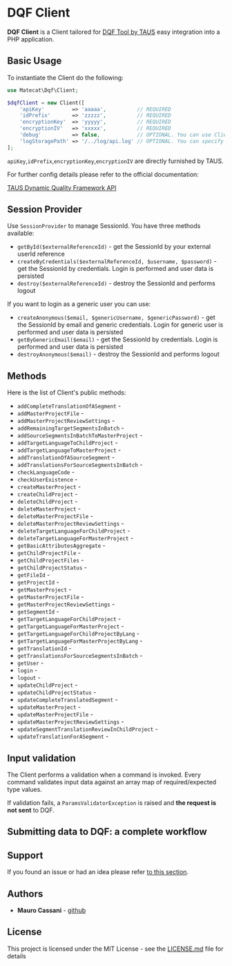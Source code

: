 # DQF Client

**DQF Client** is a Client tailored for [DQF Tool by TAUS](https://www.taus.net/) easy integration into a PHP application.

## Basic Usage

To instantiate the Client do the following:

```php
use Matecat\Dqf\Client;

$dqfClient = new Client([
    'apiKey'         => 'aaaaa',          // REQUIRED 
    'idPrefix'       => 'zzzzz',          // REQUIRED
    'encryptionKey'  => 'yyyyy',          // REQUIRED
    'encryptionIV'   => 'xxxxx',          // REQUIRED
    'debug'          => false,            // OPTIONAL. You can use Client in debug mode 
    'logStoragePath' => '/../log/api.log' // OPTIONAL. You can specify the path of client logs
];
```

`apiKey`,`idPrefix`,`encryptionKey`,`encryptionIV` are directly furnished by TAUS.

For further config details please refer to the official documentation:

[TAUS Dynamic Quality Framework API](https://dqf-api.stag.taus.net/#/)

## Session Provider

Use `SessionProvider` to manage SessionId. You have three methods available:

*   `getById($externalReferenceId)` - get the SessionId by your external userId reference
*   `createByCredentials($externalReferenceId, $username, $password)` -  get the SessionId by credentials. Login is performed and user data is persisted 
*   `destroy($externalReferenceId)` - destroy the SessionId and performs logout

If you want to login as a generic user you can use:

*   `createAnonymous($email, $genericUsername, $genericPassword)` - get the SessionId by email and generic credentials. Login for generic user is performed and user data is persisted 
*   `getByGenericEmail($email)` -  get the SessionId by credentials. Login is performed and user data is persisted 
*   `destroyAnonymous($email)` - destroy the SessionId and performs logout

## Methods

Here is the list of Client's public methods:

* `addCompleteTranslationOfASegment` -  
* `addMasterProjectFile` -  
* `addMasterProjectReviewSettings` -  
* `addRemainingTargetSegmentsInBatch` -  
* `addSourceSegmentsInBatchToMasterProject` -  
* `addTargetLanguageToChildProject` -  
* `addTargetLanguageToMasterProject` -  
* `addTranslationOfASourceSegment` -  
* `addTranslationsForSourceSegmentsInBatch` -  
* `checkLanguageCode` -  
* `checkUserExistence` -  
* `createMasterProject` -  
* `createChildProject` -  
* `deleteChildProject` -  
* `deleteMasterProject` -  
* `deleteMasterProjectFile` -  
* `deleteMasterProjectReviewSettings` -  
* `deleteTargetLanguageForChildProject` -  
* `deleteTargetLanguageForMasterProject` -  
* `getBasicAttributesAggregate` -  
* `getChildProjectFile` -  
* `getChildProjectFiles` -  
* `getChildProjectStatus` -  
* `getFileId` -  
* `getProjectId` -  
* `getMasterProject` -  
* `getMasterProjectFile` -  
* `getMasterProjectReviewSettings` -  
* `getSegmentId` -  
* `getTargetLanguageForChildProject` -  
* `getTargetLanguageForMasterProject` -  
* `getTargetLanguageForChildProjectByLang` -  
* `getTargetLanguageForMasterProjectByLang` -  
* `getTranslationId` -  
* `getTranslationsForSourceSegmentsInBatch` -  
* `getUser` -  
* `login` -  
* `logout` -  
* `updateChildProject` -  
* `updateChildProjectStatus` -  
* `updateCompleteTranslatedSegment` - 
* `updateMasterProject` -  
* `updateMasterProjectFile` -  
* `updateMasterProjectReviewSettings` -  
* `updateSegmentTranslationReviewInChildProject` -  
* `updateTranslationForASegment` -  

## Input validation

The Client performs a validation when a command is invoked. Every command validates input data against an array map of required/expected type values.

If validation fails, a `ParamsValidatorException` is raised and **the request is not sent** to DQF.

## Submitting data to DQF: a complete workflow


## Support

If you found an issue or had an idea please refer [to this section](https://github.com/matecat/dqf-client/issues).

## Authors

* **Mauro Cassani** - [github](https://github.com/mauretto78)

## License

This project is licensed under the MIT License - see the [LICENSE.md](LICENSE.md) file for details